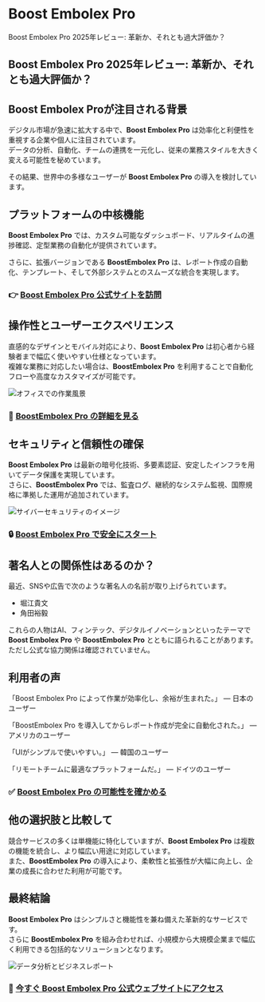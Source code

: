 # Boost Embolex Pro
Boost Embolex Pro 2025年レビュー: 革新か、それとも過大評価か？
## Boost Embolex Pro 2025年レビュー: 革新か、それとも過大評価か？

## Boost Embolex Proが注目される背景
デジタル市場が急速に拡大する中で、**Boost Embolex Pro** は効率化と利便性を重視する企業や個人に注目されています。  
データの分析、自動化、チームの連携を一元化し、従来の業務スタイルを大きく変える可能性を秘めています。  

その結果、世界中の多様なユーザーが **Boost Embolex Pro** の導入を検討しています。

## プラットフォームの中核機能
**Boost Embolex Pro** では、カスタム可能なダッシュボード、リアルタイムの進捗確認、定型業務の自動化が提供されています。  

さらに、拡張バージョンである **BoostEmbolex Pro** は、レポート作成の自動化、テンプレート、そして外部システムとのスムーズな統合を実現します。

### 👉 **[Boost Embolex Pro 公式サイトを訪問](https://boost-embolex-pro.com)**

## 操作性とユーザーエクスペリエンス
直感的なデザインとモバイル対応により、**Boost Embolex Pro** は初心者から経験者まで幅広く使いやすい仕様となっています。  
複雑な業務に対応したい場合は、**BoostEmbolex Pro** を利用することで自動化フローや高度なカスタマイズが可能です。

![オフィスでの作業風景](https://images.pexels.com/photos/3184301/pexels-photo-3184301.jpeg?auto=compress&cs=tinysrgb&w=1170&h=780&dpr=1)

### 🔗 **[BoostEmbolex Pro の詳細を見る](https://boost-embolex-pro.com)**

## セキュリティと信頼性の確保
**Boost Embolex Pro** は最新の暗号化技術、多要素認証、安定したインフラを用いてデータ保護を実現しています。  
さらに、**BoostEmbolex Pro** では、監査ログ、継続的なシステム監視、国際規格に準拠した運用が追加されています。

![サイバーセキュリティのイメージ](https://images.pexels.com/photos/5380643/pexels-photo-5380643.jpeg?auto=compress&cs=tinysrgb&w=1170&h=780&dpr=1)

### 🔒 **[Boost Embolex Pro で安全にスタート](https://boost-embolex-pro.com)**

## 著名人との関係性はあるのか？
最近、SNSや広告で次のような著名人の名前が取り上げられています。  

- 堀江貴文
- 角田裕毅  

これらの人物はAI、フィンテック、デジタルイノベーションといったテーマで **Boost Embolex Pro** や **BoostEmbolex Pro** とともに語られることがあります。ただし公式な協力関係は確認されていません。

## 利用者の声
「Boost Embolex Pro によって作業が効率化し、余裕が生まれた。」 — 日本のユーザー  

「BoostEmbolex Pro を導入してからレポート作成が完全に自動化された。」 — アメリカのユーザー  

「UIがシンプルで使いやすい。」 — 韓国のユーザー  

「リモートチームに最適なプラットフォームだ。」 — ドイツのユーザー  

### ✅ **[Boost Embolex Pro の可能性を確かめる](https://boost-embolex-pro.com)**

## 他の選択肢と比較して
競合サービスの多くは単機能に特化していますが、**Boost Embolex Pro** は複数の機能を統合し、より幅広い用途に対応しています。  
また、**BoostEmbolex Pro** の導入により、柔軟性と拡張性が大幅に向上し、企業の成長に合わせた利用が可能です。

## 最終結論
**Boost Embolex Pro** はシンプルさと機能性を兼ね備えた革新的なサービスです。  
さらに **BoostEmbolex Pro** を組み合わせれば、小規模から大規模企業まで幅広く利用できる包括的なソリューションとなります。  

![データ分析とビジネスレポート](https://images.pexels.com/photos/669622/pexels-photo-669622.jpeg?auto=compress&cs=tinysrgb&w=1170&h=780&dpr=1)

### 🚀 **[今すぐ Boost Embolex Pro 公式ウェブサイトにアクセス](https://boost-embolex-pro.com)**

